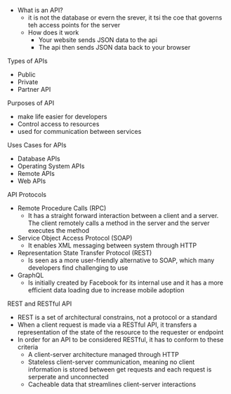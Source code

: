  - What is an API?
	 - it is not the database or evern the srever, it tsi the coe that governs teh access points for the server
	 - How does it work
		 - Your website sends JSON data to the api
		 - The api then sends JSON data back to your browser

Types of APIs
 - Public
 - Private
 - Partner API

Purposes of API
 - make life easier for developers
 - Control access to resources
 - used for communication between services

Uses Cases for APIs 
 - Database APIs
 - Operating System APIs 
 - Remote APIs
 - Web APIs

API Protocols
 - Remote Procedure Calls (RPC)
	 - It has a straight forward interaction between a client and a server. The client remotely calls a method in the server and the server executes the method
- Service Object Access Protocol (SOAP)
	- It enables XML messaging between system through HTTP
- Representation State Transfer Protocol (REST) 
	- Is seen as a more user-friendly alternative to SOAP, which many developers find challenging to use 
- GraphQL
	- Is initially created by Facebook for its internal use and it has a more efficient data loading due to increase mobile adoption


REST and RESTful API
 - REST is a set of architectural constrains,  not a protocol or a standard 
 - When a client request is made via a RESTful API, it transfers a representation of the state of the resource to the requester or endpoint 
 - In order for an API to be considered RESTful,  it has to conform to these criteria
	 - A client-server architecture managed through HTTP
	 - Stateless client-server communication, meaning no client information is stored between get requests and each request is serperate and unconnected
	 - Cacheable data that streamlines client-server interactions